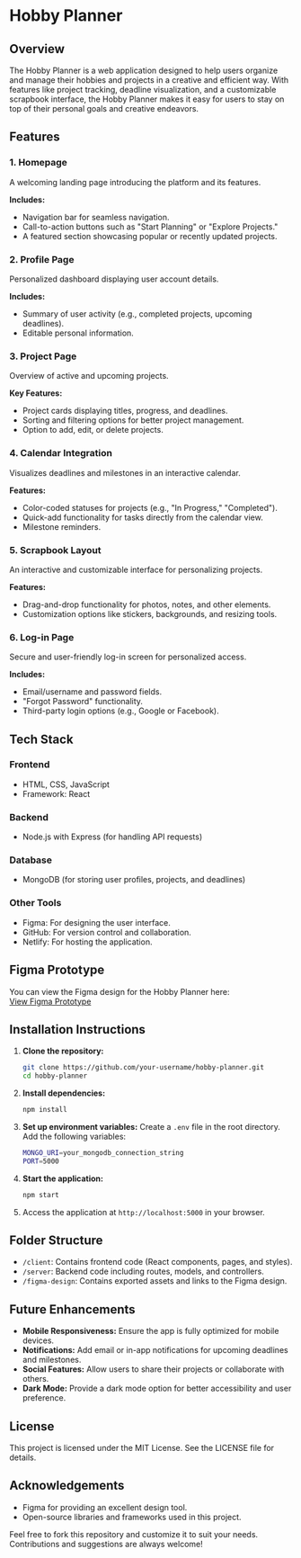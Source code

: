 # Hobby Planner

## Overview

The Hobby Planner is a web application designed to help users organize and manage their hobbies and projects in a creative and efficient way. With features like project tracking, deadline visualization, and a customizable scrapbook interface, the Hobby Planner makes it easy for users to stay on top of their personal goals and creative endeavors.

## Features

### 1. Homepage

A welcoming landing page introducing the platform and its features.

**Includes:**
- Navigation bar for seamless navigation.
- Call-to-action buttons such as "Start Planning" or "Explore Projects."
- A featured section showcasing popular or recently updated projects.

### 2. Profile Page

Personalized dashboard displaying user account details.

**Includes:**
- Summary of user activity (e.g., completed projects, upcoming deadlines).
- Editable personal information.

### 3. Project Page

Overview of active and upcoming projects.

**Key Features:**
- Project cards displaying titles, progress, and deadlines.
- Sorting and filtering options for better project management.
- Option to add, edit, or delete projects.

### 4. Calendar Integration

Visualizes deadlines and milestones in an interactive calendar.

**Features:**
- Color-coded statuses for projects (e.g., "In Progress," "Completed").
- Quick-add functionality for tasks directly from the calendar view.
- Milestone reminders.

### 5. Scrapbook Layout

An interactive and customizable interface for personalizing projects.

**Features:**
- Drag-and-drop functionality for photos, notes, and other elements.
- Customization options like stickers, backgrounds, and resizing tools.

### 6. Log-in Page

Secure and user-friendly log-in screen for personalized access.

**Includes:**
- Email/username and password fields.
- "Forgot Password" functionality.
- Third-party login options (e.g., Google or Facebook).

## Tech Stack

### Frontend
- HTML, CSS, JavaScript
- Framework: React 

### Backend
- Node.js with Express (for handling API requests)

### Database
- MongoDB (for storing user profiles, projects, and deadlines)

### Other Tools
- Figma: For designing the user interface.
- GitHub: For version control and collaboration.
- Netlify: For hosting the application.

## Figma Prototype

You can view the Figma design for the Hobby Planner here:  
[View Figma Prototype](#)

## Installation Instructions

1. **Clone the repository:**
    ```bash
    git clone https://github.com/your-username/hobby-planner.git
    cd hobby-planner
    ```

2. **Install dependencies:**
    ```bash
    npm install
    ```

3. **Set up environment variables:**
    Create a `.env` file in the root directory.  
    Add the following variables:
    ```bash
    MONGO_URI=your_mongodb_connection_string
    PORT=5000
    ```

4. **Start the application:**
    ```bash
    npm start
    ```

5. Access the application at `http://localhost:5000` in your browser.

## Folder Structure

- `/client`: Contains frontend code (React components, pages, and styles).
- `/server`: Backend code including routes, models, and controllers.
- `/figma-design`: Contains exported assets and links to the Figma design.

## Future Enhancements

- **Mobile Responsiveness:** Ensure the app is fully optimized for mobile devices.
- **Notifications:** Add email or in-app notifications for upcoming deadlines and milestones.
- **Social Features:** Allow users to share their projects or collaborate with others.
- **Dark Mode:** Provide a dark mode option for better accessibility and user preference.

## License

This project is licensed under the MIT License. See the LICENSE file for details.

## Acknowledgements

- Figma for providing an excellent design tool.
- Open-source libraries and frameworks used in this project.

Feel free to fork this repository and customize it to suit your needs. Contributions and suggestions are always welcome!
